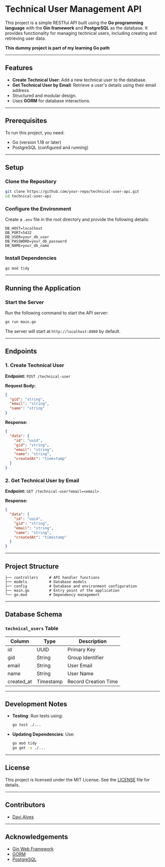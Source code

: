 # Technical User Management API

This project is a simple RESTful API built using the **Go programming language** with the **Gin framework** and **PostgreSQL** as the database. It provides functionality for managing technical users, including creating and retrieving user data.

**This dummy project is part of my learning Go path**

---

## Features

- **Create Technical User**: Add a new technical user to the database.
- **Get Technical User by Email**: Retrieve a user's details using their email address.
- Structured and modular design.
- Uses **GORM** for database interactions.

---

## Prerequisites

To run this project, you need:

- Go (version 1.18 or later)
- PostgreSQL (configured and running)

---

## Setup

### Clone the Repository

```bash
git clone https://github.com/your-repo/technical-user-api.git
cd technical-user-api
```

### Configure the Environment

Create a `.env` file in the root directory and provide the following details:

```env
DB_HOST=localhost
DB_PORT=5432
DB_USER=your_db_user
DB_PASSWORD=your_db_password
DB_NAME=your_db_name
```

### Install Dependencies

```bash
go mod tidy
```

---

## Running the Application

### Start the Server

Run the following command to start the API server:

```bash
go run main.go
```

The server will start at `http://localhost:8080` by default.

---

## Endpoints

### 1. **Create Technical User**

**Endpoint:** `POST /technical-user`

**Request Body:**

```json
{
  "gid": "string",
  "email": "string",
  "name": "string"
}
```

**Response:**

```json
{
  "data": {
    "id": "uuid",
    "gid": "string",
    "email": "string",
    "name": "string",
    "createdAt": "timestamp"
  }
}
```

### 2. **Get Technical User by Email**

**Endpoint:** `GET /technical-user?email=<email>`

**Response:**

```json
{
  "data": {
    "id": "uuid",
    "gid": "string",
    "email": "string",
    "name": "string",
    "createdAt": "timestamp"
  }
}
```

---

## Project Structure

```plaintext
├── controllers     # API handler functions
├── models          # Database models
├── config          # Database and environment configuration
├── main.go         # Entry point of the application
└── go.mod          # Dependency management
```

---

## Database Schema

### `technical_users` Table

| Column     | Type      | Description           |
|------------|-----------|-----------------------|
| id         | UUID      | Primary Key           |
| gid        | String    | Group Identifier      |
| email      | String    | User Email            |
| name       | String    | User Name             |
| created_at | Timestamp | Record Creation Time  |

---

## Development Notes

- **Testing**:
  Run tests using:

  ```bash
  go test ./...
  ```

- **Updating Dependencies**:
  Use:

  ```bash
  go mod tidy
  go get -u ./...
  ```

---

## License

This project is licensed under the MIT License. See the [LICENSE](LICENSE) file for details.

---

## Contributors

- [Davi Alves](https://github.com/davialves1)

---

## Acknowledgements

- [Gin Web Framework](https://github.com/gin-gonic/gin)
- [GORM](https://gorm.io/)
- [PostgreSQL](https://www.postgresql.org/)

